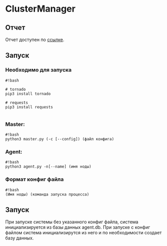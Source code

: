 # ClusterManager #

## Отчет ## 
Отчет доступен по [ссылке](https://bitbucket.org/ivan_guschenko/clustermanager_iguschenko/src/a4987d3abf909aec2cfa8a6f272aed27e125d5e0/%D0%BE%D1%82%D1%87%D0%B5%D1%82.md?at=master&fileviewer=file-view-default).

## Запуск ##

### Необходимо для запуска ###

```
#!bash

# tornado
pip3 install tornado

# requests
pip3 install requests


```



### Master: ###
```
#!bash
python3 master.py (-c [--config]) (файл конфига)

```
### Agent: ###
```
#!bash
python3 agent.py -n[--name] (имя ноды) 

```
### Формат конфиг файла ###

```
#!bash
(Имя ноды) (команда запуска процесса)

```
## Запуск ##

При запуске системы без указанного конфиг файла, система инициализируется из базы данных agent.db.
При запуске с конфиг файлом система инициализирутся из него и по необходимости создает базу данных.